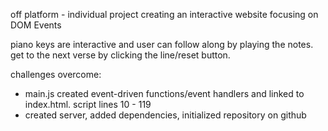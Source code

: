 off platform - individual project creating an interactive website focusing on DOM Events

piano keys are interactive and user can follow along by playing the notes. get to the next verse by clicking the line/reset button.

challenges overcome:

  - main.js created event-driven functions/event handlers and linked to index.html. script lines 10 - 119
  - created server, added dependencies, initialized repository on github
